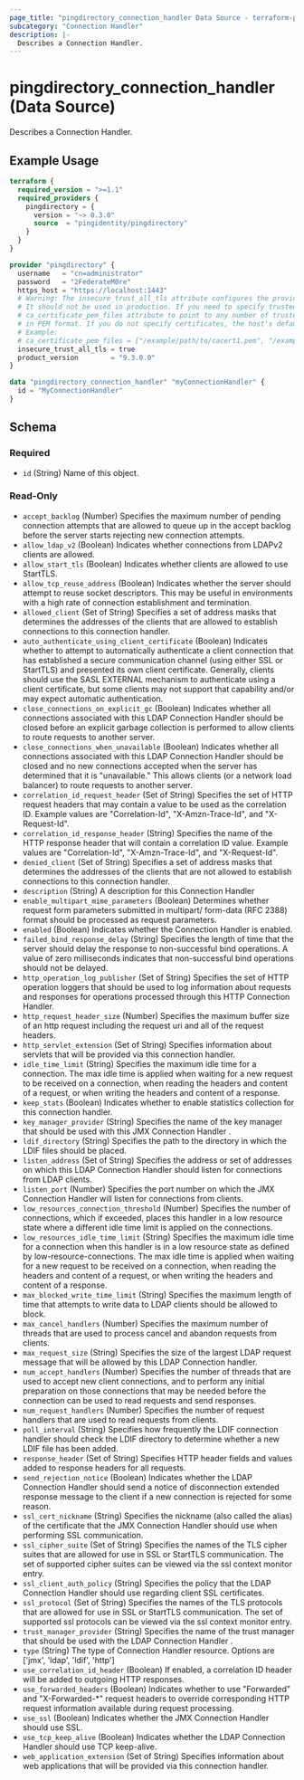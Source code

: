 ```yaml
---
page_title: "pingdirectory_connection_handler Data Source - terraform-provider-pingdirectory"
subcategory: "Connection Handler"
description: |-
  Describes a Connection Handler.
---
```


# pingdirectory_connection_handler (Data Source)

Describes a Connection Handler.

## Example Usage

```terraform
terraform {
  required_version = ">=1.1"
  required_providers {
    pingdirectory = {
      version = "~> 0.3.0"
      source  = "pingidentity/pingdirectory"
    }
  }
}

provider "pingdirectory" {
  username   = "cn=administrator"
  password   = "2FederateM0re"
  https_host = "https://localhost:1443"
  # Warning: The insecure_trust_all_tls attribute configures the provider to trust any certificate presented by the PingDirectory server.
  # It should not be used in production. If you need to specify trusted CA certificates, use the
  # ca_certificate_pem_files attribute to point to any number of trusted CA certificate files
  # in PEM format. If you do not specify certificates, the host's default root CA set will be used.
  # Example:
  # ca_certificate_pem_files = ["/example/path/to/cacert1.pem", "/example/path/to/cacert2.pem"]
  insecure_trust_all_tls = true
  product_version        = "9.3.0.0"
}

data "pingdirectory_connection_handler" "myConnectionHandler" {
  id = "MyConnectionHandler"
}
```

<!-- schema generated by tfplugindocs -->
## Schema

### Required

- `id` (String) Name of this object.

### Read-Only

- `accept_backlog` (Number) Specifies the maximum number of pending connection attempts that are allowed to queue up in the accept backlog before the server starts rejecting new connection attempts.
- `allow_ldap_v2` (Boolean) Indicates whether connections from LDAPv2 clients are allowed.
- `allow_start_tls` (Boolean) Indicates whether clients are allowed to use StartTLS.
- `allow_tcp_reuse_address` (Boolean) Indicates whether the server should attempt to reuse socket descriptors. This may be useful in environments with a high rate of connection establishment and termination.
- `allowed_client` (Set of String) Specifies a set of address masks that determines the addresses of the clients that are allowed to establish connections to this connection handler.
- `auto_authenticate_using_client_certificate` (Boolean) Indicates whether to attempt to automatically authenticate a client connection that has established a secure communication channel (using either SSL or StartTLS) and presented its own client certificate. Generally, clients should use the SASL EXTERNAL mechanism to authenticate using a client certificate, but some clients may not support that capability and/or may expect automatic authentication.
- `close_connections_on_explicit_gc` (Boolean) Indicates whether all connections associated with this LDAP Connection Handler should be closed before an explicit garbage collection is performed to allow clients to route requests to another server.
- `close_connections_when_unavailable` (Boolean) Indicates whether all connections associated with this LDAP Connection Handler should be closed and no new connections accepted when the server has determined that it is "unavailable." This allows clients (or a network load balancer) to route requests to another server.
- `correlation_id_request_header` (Set of String) Specifies the set of HTTP request headers that may contain a value to be used as the correlation ID. Example values are "Correlation-Id", "X-Amzn-Trace-Id", and "X-Request-Id".
- `correlation_id_response_header` (String) Specifies the name of the HTTP response header that will contain a correlation ID value. Example values are "Correlation-Id", "X-Amzn-Trace-Id", and "X-Request-Id".
- `denied_client` (Set of String) Specifies a set of address masks that determines the addresses of the clients that are not allowed to establish connections to this connection handler.
- `description` (String) A description for this Connection Handler
- `enable_multipart_mime_parameters` (Boolean) Determines whether request form parameters submitted in multipart/ form-data (RFC 2388) format should be processed as request parameters.
- `enabled` (Boolean) Indicates whether the Connection Handler is enabled.
- `failed_bind_response_delay` (String) Specifies the length of time that the server should delay the response to non-successful bind operations. A value of zero milliseconds indicates that non-successful bind operations should not be delayed.
- `http_operation_log_publisher` (Set of String) Specifies the set of HTTP operation loggers that should be used to log information about requests and responses for operations processed through this HTTP Connection Handler.
- `http_request_header_size` (Number) Specifies the maximum buffer size of an http request including the request uri and all of the request headers.
- `http_servlet_extension` (Set of String) Specifies information about servlets that will be provided via this connection handler.
- `idle_time_limit` (String) Specifies the maximum idle time for a connection. The max idle time is applied when waiting for a new request to be received on a connection, when reading the headers and content of a request, or when writing the headers and content of a response.
- `keep_stats` (Boolean) Indicates whether to enable statistics collection for this connection handler.
- `key_manager_provider` (String) Specifies the name of the key manager that should be used with this JMX Connection Handler .
- `ldif_directory` (String) Specifies the path to the directory in which the LDIF files should be placed.
- `listen_address` (Set of String) Specifies the address or set of addresses on which this LDAP Connection Handler should listen for connections from LDAP clients.
- `listen_port` (Number) Specifies the port number on which the JMX Connection Handler will listen for connections from clients.
- `low_resources_connection_threshold` (Number) Specifies the number of connections, which if exceeded, places this handler in a low resource state where a different idle time limit is applied on the connections.
- `low_resources_idle_time_limit` (String) Specifies the maximum idle time for a connection when this handler is in a low resource state as defined by low-resource-connections. The max idle time is applied when waiting for a new request to be received on a connection, when reading the headers and content of a request, or when writing the headers and content of a response.
- `max_blocked_write_time_limit` (String) Specifies the maximum length of time that attempts to write data to LDAP clients should be allowed to block.
- `max_cancel_handlers` (Number) Specifies the maximum number of threads that are used to process cancel and abandon requests from clients.
- `max_request_size` (String) Specifies the size of the largest LDAP request message that will be allowed by this LDAP Connection handler.
- `num_accept_handlers` (Number) Specifies the number of threads that are used to accept new client connections, and to perform any initial preparation on those connections that may be needed before the connection can be used to read requests and send responses.
- `num_request_handlers` (Number) Specifies the number of request handlers that are used to read requests from clients.
- `poll_interval` (String) Specifies how frequently the LDIF connection handler should check the LDIF directory to determine whether a new LDIF file has been added.
- `response_header` (Set of String) Specifies HTTP header fields and values added to response headers for all requests.
- `send_rejection_notice` (Boolean) Indicates whether the LDAP Connection Handler should send a notice of disconnection extended response message to the client if a new connection is rejected for some reason.
- `ssl_cert_nickname` (String) Specifies the nickname (also called the alias) of the certificate that the JMX Connection Handler should use when performing SSL communication.
- `ssl_cipher_suite` (Set of String) Specifies the names of the TLS cipher suites that are allowed for use in SSL or StartTLS communication. The set of supported cipher suites can be viewed via the ssl context monitor entry.
- `ssl_client_auth_policy` (String) Specifies the policy that the LDAP Connection Handler should use regarding client SSL certificates.
- `ssl_protocol` (Set of String) Specifies the names of the TLS protocols that are allowed for use in SSL or StartTLS communication. The set of supported ssl protocols can be viewed via the ssl context monitor entry.
- `trust_manager_provider` (String) Specifies the name of the trust manager that should be used with the LDAP Connection Handler .
- `type` (String) The type of Connection Handler resource. Options are ['jmx', 'ldap', 'ldif', 'http']
- `use_correlation_id_header` (Boolean) If enabled, a correlation ID header will be added to outgoing HTTP responses.
- `use_forwarded_headers` (Boolean) Indicates whether to use "Forwarded" and "X-Forwarded-*" request headers to override corresponding HTTP request information available during request processing.
- `use_ssl` (Boolean) Indicates whether the JMX Connection Handler should use SSL.
- `use_tcp_keep_alive` (Boolean) Indicates whether the LDAP Connection Handler should use TCP keep-alive.
- `web_application_extension` (Set of String) Specifies information about web applications that will be provided via this connection handler.

